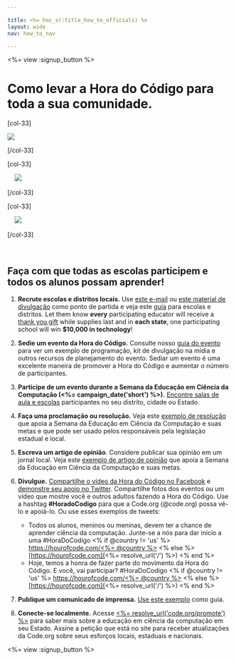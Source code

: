 ```yaml
---

title: <%= hoc_s(:title_how_to_officials) %>
layout: wide
nav: how_to_nav

---
```


<%= view :signup_button %>

# Como levar a Hora do Código para toda a sua comunidade.

[col-33]

![](/images/fit-275/highlight-obama.png)

[/col-33]

[col-33]

&nbsp;&nbsp;&nbsp;&nbsp;![](/images/fit-258/checkprize.jpg)

[/col-33]

[col-33]

&nbsp;&nbsp;&nbsp;&nbsp;![](/images/fit-248/dan.jpg)

[/col-33]

<p style="clear:both">
  &nbsp;
</p>

## Faça com que todas as escolas participem e todos os alunos possam aprender!

  1. **Recrute escolas e distritos locais.** Use [este e-mail](<%= resolve_url('/promote/resources#sample-emails') %>) ou [este material de divulgação](<%= resolve_url('/promote/stats') %>) como ponto de partida e veja este [guia](<%= resolve_url('/how-to') %>) para escolas e distritos. Let them know **every** participating educator will receive a [thank you gift](<%= resolve_url('/prizes') %>) while supplies last and in **each state**, one participating school will win **$10,000 in technology**!

  2. **Sedie um evento da Hora do Código.** Consulte nosso [guia do evento](<%= resolve_url('/how-to/event') %>) para ver um exemplo de programação, kit de divulgação na mídia e outros recursos de planejamento do evento. Sediar um evento é uma excelente maneira de promover a Hora do Código e aumentar o número de participantes.

  3. **Participe de um evento durante a Semana da Educação em Ciência da Computação (<%= campaign_date('short') %>).** [Encontre salas de aula e escolas](<%= resolve_url('/events') %>) participantes no seu distrito, cidade ou Estado.

  4. **Faça uma proclamação ou resolução.** Veja este [exemplo de resolução](<%= resolve_url('resources/proclamation') %>) que apoia a Semana da Educação em Ciência da Computação e suas metas e que pode ser usado pelos responsáveis pela legislação estadual e local.

  5. **Escreva um artigo de opinião**. Considere publicar sua opinião em um jornal local. Veja este [exemplo de artigo de opinião](<%= resolve_url('/promote/op-ed') %>) que apoia a Semana da Educação em Ciência da Computação e suas metas.

  6. **Divulgue.** [Compartilhe o vídeo da Hora do Código no Facebook](https://www.facebook.com/sharer/sharer.php?u=http%3A%2F%2Fhourofcode.com%2Fus) e [demonstre seu apoio no Twitter](https://twitter.com/intent/tweet?url=http%3A%2F%2Fhourofcode.com&text=I%27m%20participating%20in%20this%20year%27s%20%23HourOfCode%2C%20are%20you%3F%20%40codeorg&original_referer=https%3A%2F%2Fwww.google.com%2Furl%3Fq%3Dhttps%253A%252F%252Ftwitter.com%252Fshare%253Fhashtags%253D%2526amp%253Brelated%253Dcodeorg%2526amp%253Btext%253DI%252527m%252Bparticipating%252Bin%252Bthis%252Byear%252527s%252B%252523HourOfCode%25252C%252Bare%252Byou%25253F%252B%252540codeorg%2526amp%253Burl%253Dhttp%25253A%25252F%25252Fhourofcode.com%26sa%3DD%26sntz%3D1%26usg%3DAFQjCNE1GLTUbKZfMlEh9Aj5w0iswz6PYQ&related=codeorg&hashtags=). Compartilhe fotos dos eventos ou um vídeo que mostre você e outros adultos fazendo a Hora do Código. Use a hashtag **#HoradoCodigo** para que a Code.org (@code.org) possa vê-lo e apoiá-lo. Ou use esses exemplos de tweets:
    
      * Todos os alunos, meninos ou meninas, devem ter a chance de aprender ciência da computação. Junte-se a nós para dar início a uma #HoraDoCodigo <% if @country != 'us' %> [https://hourofcode.com/<%= @country %>](<%= resolve_url('/') %>) <% else %> [https://hourofcode.com](<%= resolve_url('/') %>) <% end %>
      * Hoje, temos a honra de fazer parte do movimento da Hora do Código. E você, vai participar? #HoraDoCodigo <% if @country != 'us' %> [https://hourofcode.com/<%= @country %>](<%= resolve_url('/') %>) <% else %> [https://hourofcode.com](<%= resolve_url('/') %>) <% end %>   
          
        

  7. **Publique um comunicado de imprensa.** [Use este exemplo](<%= resolve_url('/promote/official-press-release') %>) como guia.

  8. **Conecte-se localmente.** Acesse [<%= resolve_url('code.org/promote') %>](<%= resolve_url('https://code.org/promote') %>) para saber mais sobre a educação em ciência da computação em seu Estado. Assine a petição que está no site para receber atualizações da Code.org sobre seus esforços locais, estaduais e nacionais.

<%= view :signup_button %>
